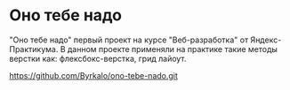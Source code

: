 # Оно тебе надо

"Оно тебе надо" первый проект на курсе "Веб-разработка" от Яндекс-Практикума. В данном проекте применяли на практике такие методы верстки как: флексбокс-верстка, грид лайоут.

<https://github.com/Byrkalo/ono-tebe-nado.git>
